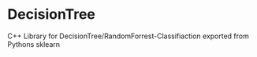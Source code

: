 # DecisionTree
C++ Library for DecisionTree/RandomForrest-Classifiaction exported from Pythons sklearn
